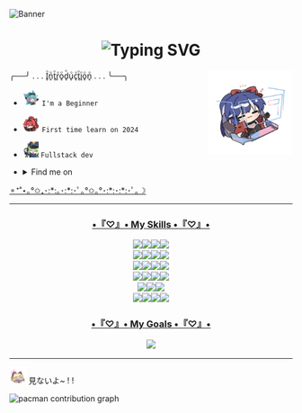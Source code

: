 ![Banner](https://github.com/Haihaay/Haihaay/blob/main/GIF_20250502_072438_650%20(1).gif) 

<h1 align="center"><img src="https://readme-typing-svg.demolab.com?font=Fredoka&size=30&duration=3000&pause=300&center=true&width=435&lines=Jangan+lupa+.+.+.;Ngopi+dulu+bang+!+!;(%C2%B4%E2%80%A2+%CF%89+%E2%80%A2%60)%EF%BE%89" alt="Typing SVG" /></h1>

<img align="right" width="150" src="https://github.com/Haihaay/Haihaay/blob/main/tower-of-fantasy-cobalt-b-tower-of-fantasy-cobalt%20(1).gif">

╭──╯ . . . I̥ͦn̥ͦt̥ͦr̥ͦo̥ͦd̥ͦu̥ͦc̥ͦt̥ͦi̥ͦo̥ͦn̥ͦ . . . ╰──╮
- <img src="https://github.com/Haihaay/Haihaay/blob/main/1286507076490756127.gif" width="30"/> `I'm a Beginner`
- <img src="https://github.com/Haihaay/Haihaay/blob/main/tumblr_89ae883d6fd6bed81865a4e48b978f06_e3837a08_250.gif%20(1).gif" width="30"/> `First time learn on 2024`
- <img src="https://github.com/Haihaay/Haihaay/blob/main/1320083416334471199.gif" width="28"/> `Fullstack dev`
- <details>
  <summary>Find me on</summary>
  <ol>

- [![Discord](https://img.shields.io/badge/Discord-%237289DA.svg?logo=discord&logoColor=white)](https://discordapp.com/users/1102899938263826482)
 
- [![X](https://img.shields.io/badge/X-black.svg?logo=X&logoColor=white)](https://x.com/Haihay_guys)

- ![Instagram](https://img.shields.io/badge/Instagram-%23E4405F.svg?logo=Instagram&logoColor=white)

- ![YouTube](https://img.shields.io/badge/YouTube-%23FF0000.svg?logo=YouTube&logoColor=white)

- <a href="http://lynk.id/payme/haihaay"><img src="https://github.com/Hai-hay/Hai-hay/blob/main/lynk.png" width="45"/>

  </ol>
</details>
⚬⁺˚⋆｡°✩₊･:*:｡･:*:･ﾟ｡°✩｡°･:*:･:*:･ﾟ｡☽

<hr/>
<p align="left">
</p>

<div>
<h3 align="center">•『♡』• My Skills •『♡』•</h3>

<div align="center">
  <a href="#"><img src="https://img.shields.io/badge/HTML5-E34F26?style=for-the-badge&logo=html5&logoColor=white"><img src="https://img.shields.io/badge/CSS3-1572B6?style=for-the-badge&logo=css3&logoColor=white"><img src="https://img.shields.io/badge/Bootstrap-563D7C?style=for-the-badge&logo=bootstrap&logoColor=white"><img src="https://img.shields.io/badge/Tailwind_CSS-38B2AC?style=for-the-badge&logo=tailwind-css&logoColor=white"></div>
<div align="center"><img src="https://img.shields.io/badge/JavaScript-323330?style=for-the-badge&logo=javascript&logoColor=F7DF1E"><img src="https://img.shields.io/badge/GSAP-93CF2B?style=for-the-badge&logo=greensock&logoColor=white"><img src="https://img.shields.io/badge/Node%20js-339933?style=for-the-badge&logo=nodedotjs&logoColor=white"><img src="https://img.shields.io/badge/Express%20js-000000?style=for-the-badge&logo=express&logoColor=white"></div>
<div align="center"><img src="https://img.shields.io/badge/Chart%20js-FF6384?style=for-the-badge&logo=chartdotjs&logoColor=white"><img src="https://img.shields.io/badge/Python-FFD43B?style=for-the-badge&logo=python&logoColor=blue"><img src="https://img.shields.io/badge/Figma-F24E1E?style=for-the-badge&logo=figma&logoColor=white"><img src="https://img.shields.io/badge/MongoDB-4EA94B?style=for-the-badge&logo=mongodb&logoColor=white">
</div><div align="center"><img src="https://img.shields.io/badge/Docker-2CA5E0?style=for-the-badge&logo=docker&logoColor=white"><img src="https://img.shields.io/badge/React-20232A?style=for-the-badge&logo=react&logoColor=61DAFB"><img src="https://img.shields.io/badge/ThreeJs-black?style=for-the-badge&logo=three.js&logoColor=white"><img src="https://img.shields.io/badge/PHP-777BB4?style=for-the-badge&logo=php&logoColor=white"></div>
</div><div align="center"><img src="https://img.shields.io/badge/blender-%23F5792A.svg?style=for-the-badge&logo=blender&logoColor=white"><img src="https://img.shields.io/badge/-Unreal%20Engine-313131?style=for-the-badge&logo=unreal-engine&logoColor=white"><img src="https://img.shields.io/badge/C%2B%2B-00599C?style=for-the-badge&logo=c%2B%2B&logoColor=white"></div><div align="center"><img src="https://img.shields.io/badge/Django-092E20?style=for-the-badge&logo=django&logoColor=green"</img><img src="https://img.shields.io/badge/firebase-ffca28?style=for-the-badge&logo=firebase&logoColor=black"></img><img src="https://img.shields.io/badge/Kali_Linux-557C94?style=for-the-badge&logo=kali-linux&logoColor=white"><img src="https://img.shields.io/badge/burpsuite-FF6633?style=for-the-badge&logo=burpsuite&logoColor=white"></div>

<h3 align="center">•『♡』• My Goals •『♡』•</h3>

<div align="center"><a href="https://skillicons.dev">
    <img src="https://skillicons.dev/icons?i=react,threejs,firebase,cpp"/>
  </a></div>

<hr/>
</ol>

<img src="https://github.com/Haihaay/Haihaay/blob/main/908262795672436746.gif" width="30"/> 見ないよ~ ! !

<picture>
  <source media="(prefers-color-scheme: dark)" srcset="https://raw.githubusercontent.com/Hai-hay /Hai-hay /output/pacman-contribution-graph-dark.svg">
  <source media="(prefers-color-scheme: light)" srcset="https://raw.githubusercontent.com/Hai-hay /Hai-hay /output/pacman-contribution-graph.svg">
  <img alt="pacman contribution graph" src="https://raw.githubusercontent.com/Hai-hay /Hai-hay /output/pacman-contribution-graph.svg">
</picture>

###



